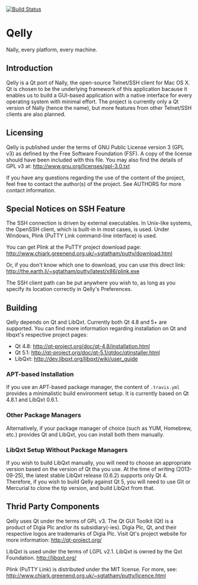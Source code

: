 [![Build Status](https://travis-ci.org/uranusjr/Qelly.png?branch=master)](https://travis-ci.org/uranusjr/Qelly)

# Qelly

Nally, every platform, every machine.


## Introduction

Qelly is a Qt port of Nally, the open-source Telnet/SSH client for Mac OS X.
Qt is chosen to be the underlying framework of this application bacause it
enables us to build a GUI-based application with a native interface for every
operating system with minimal effort. The project is currently only a Qt version
of Nally (hence the name), but more features from other Telnet/SSH clients are
also planned.


## Licensing

Qelly is published under the terms of GNU Public License version 3 (GPL v3) as
defined by the Free Software Foundation (FSF). A copy of the license should
have been included with this file. You may also find the details of GPL v3 at:
http://www.gnu.org/licenses/gpl-3.0.txt

If you have any questions regarding the use of the content of the project,
feel free to contact the author(s) of the project. See AUTHORS for more
contact information.


## Special Notices on SSH Feature

The SSH connection is driven by external executables. In Unix-like systems, the
OpenSSH client, which is built-in in most cases, is used. Under Windows, Plink
(PuTTY Link command-line interface) is used.

You can get Plink at the PuTTY project download page:
http://www.chiark.greenend.org.uk/~sgtatham/putty/download.html

Or, if you don't know which one to download, you can use this direct link:
http://the.earth.li/~sgtatham/putty/latest/x86/plink.exe

The SSH client path can be put anywhere you wish to, as long as you specify its
location correctly in Qelly's Preferences.


## Building

Qelly depends on Qt and LibQxt. Currently both Qt 4.8 and 5+ are supported. You
can find more information regarding installation on Qt and libqxt's respective
project pages:

* Qt 4.8: http://qt-project.org/doc/qt-4.8/installation.html
* Qt 5.1: http://qt-project.org/doc/qt-5.1/qtdoc/qtinstaller.html
* LibQxt: http://dev.libqxt.org/libqxt/wiki/user_guide

### APT-based Installation

If you use an APT-based package manager, the content of `.travis.yml` provides
a minimalistic build environment setup. It is currently based on Qt 4.8.1 and
LibQxt 0.6.1.

### Other Package Managers

Alternatively, if your package manager of choice (such as YUM, Homebrew, etc.)
provides Qt and LibQxt, you can install both them manually.

### LibQxt Setup Without Package Managers

If you wish to build LibQxt manually, you will need to choose an appropriate
version based on the version of Qt tha you use. At the time of writing
(2013-09-25), the latest stable LibQxt release (0.6.2) supports only Qt 4.
Therefore, if you wish to build Qelly against Qt 5, you will need to use Git or
Mercurial to clone the tip version, and build LibQxt from that.


## Thrid Party Components

Qelly uses Qt under the terms of GPL v3. The Qt GUI Toolkit (Qt) is a product of
Digia Plc and/or its subsidiary(-ies). Digia Plc, Qt, and their respective logos
are trademarks of Digia Plc. Visit Qt's project website for more information:
http://qt-project.org/

LibQxt is used under the terms of LGPL v2.1. LibQxt is owned by the Qxt
Foundation. http://libqxt.org/

Plink (PuTTY Link) is distributed under the MIT license. For more, see:
http://www.chiark.greenend.org.uk/~sgtatham/putty/licence.html

